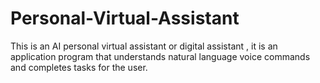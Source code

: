 # Personal-Virtual-Assistant
This is an AI personal virtual assistant or digital assistant ,
it is an application program that understands natural language voice commands and completes tasks for the user.
